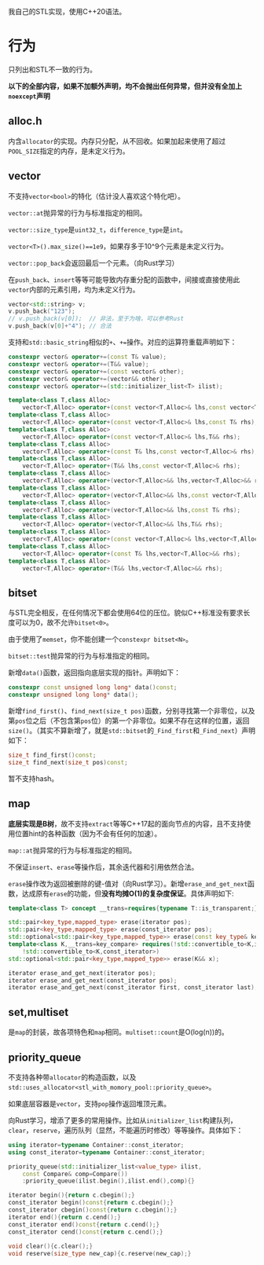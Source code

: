 我自己的STL实现，使用C++20语法。

# 行为

只列出和STL不一致的行为。

**以下的全部内容，如果不加额外声明，均不会抛出任何异常，但并没有全加上`noexcept`声明**

## alloc.h

内含`allocator`的实现。内存只分配，从不回收。如果加起来使用了超过`POOL_SIZE`指定的内存，是未定义行为。

## vector

不支持`vector<bool>`的特化（估计没人喜欢这个特化吧）。

`vector::at`抛异常的行为与标准指定的相同。

`vector::size_type`是`uint32_t`，`difference_type`是`int`。

`vector<T>().max_size()==1e9`，如果存多于10^9个元素是未定义行为。

`vector::pop_back`会返回最后一个元素。（向Rust学习）

在`push_back`、`insert`等等可能导致内存重分配的函数中，间接或直接使用此`vector`内部的元素引用，均为未定义行为。

```cpp
vector<std::string> v;
v.push_back("123");
// v.push_back(v[0]);  // 非法，至于为啥，可以参考Rust
v.push_back(v[0]+"4"); // 合法
```

支持和`std::basic_string`相似的`+`、`+=`操作。对应的运算符重载声明如下：

```cpp
constexpr vector& operator+=(const T& value);
constexpr vector& operator+=(T&& value);
constexpr vector& operator+=(const vector& other);
constexpr vector& operator+=(vector&& other);
constexpr vector& operator+=(std::initializer_list<T> ilist);

template<class T,class Alloc>
	vector<T,Alloc> operator+(const vector<T,Alloc>& lhs,const vector<T,Alloc>& rhs);
template<class T,class Alloc>
	vector<T,Alloc> operator+(const vector<T,Alloc>& lhs,const T& rhs);
template<class T,class Alloc>
	vector<T,Alloc> operator+(const vector<T,Alloc>& lhs,T&& rhs);
template<class T,class Alloc>
	vector<T,Alloc> operator+(const T& lhs,const vector<T,Alloc>& rhs);
template<class T,class Alloc>
	vector<T,Alloc> operator+(T&& lhs,const vector<T,Alloc>& rhs);
template<class T,class Alloc>
	vector<T,Alloc> operator+(vector<T,Alloc>&& lhs,vector<T,Alloc>&& rhs);
template<class T,class Alloc>
	vector<T,Alloc> operator+(vector<T,Alloc>&& lhs,const vector<T,Alloc>& rhs);
template<class T,class Alloc>
	vector<T,Alloc> operator+(vector<T,Alloc>&& lhs,const T& rhs);
template<class T,class Alloc>
	vector<T,Alloc> operator+(vector<T,Alloc>&& lhs,T&& rhs);
template<class T,class Alloc>
	vector<T,Alloc> operator+(const vector<T,Alloc>& lhs,vector<T,Alloc>&& rhs);
template<class T,class Alloc>
	vector<T,Alloc> operator+(const T& lhs,vector<T,Alloc>&& rhs);
template<class T,class Alloc>
	vector<T,Alloc> operator+(T&& lhs,vector<T,Alloc>&& rhs);
```

## bitset

与STL完全相反，在任何情况下都会使用64位的压位。貌似C++标准没有要求长度可以为0，故不允许`bitset<0>`。

由于使用了`memset`，你不能创建一个`constexpr bitset<N>`。

`bitset::test`抛异常的行为与标准指定的相同。

新增`data()`函数，返回指向底层实现的指针。声明如下：

```cpp
constexpr const unsigned long long* data()const;
constexpr unsigned long long* data();
```

新增`find_first()`、`find_next(size_t pos)`函数，分别寻找第一个非零位，以及第`pos`位之后（不包含第`pos`位）的第一个非零位。如果不存在这样的位置，返回`size()`。（其实不算新增了，就是`std::bitset`的`_Find_first`和`_Find_next`）声明如下：

```cpp
size_t find_first()const;
size_t find_next(size_t pos)const;
```

暂不支持hash。

## map

**底层实现是B树**，故不支持`extract`等等C++17起的面向节点的内容，且不支持使用位置hint的各种函数（因为不会有任何的加速）。

`map::at`抛异常的行为与标准指定的相同。

不保证`insert`、`erase`等操作后，其余迭代器和引用依然合法。

`erase`操作改为返回被删除的键-值对（向Rust学习）。新增`erase_and_get_next`函数，达成原有`erase`的功能，但**没有均摊O(1)的复杂度保证**。具体声明如下:

```cpp
template<class T> concept __trans=requires{typename T::is_transparent;};

std::pair<key_type,mapped_type> erase(iterator pos);
std::pair<key_type,mapped_type> erase(const_iterator pos);
std::optional<std::pair<key_type,mapped_type>> erase(const key_type& key);
template<class K,__trans=key_compare> requires(!std::convertible_to<K,iterator> &&
	!std::convertible_to<K,const_iterator>)
std::optional<std::pair<key_type,mapped_type>> erase(K&& x);

iterator erase_and_get_next(iterator pos);
iterator erase_and_get_next(const_iterator pos);
iterator erase_and_get_next(const_iterator first, const_iterator last);
```

## set,multiset

是`map`的封装，故各项特色和`map`相同。`multiset::count`是O(log(n))的。

## priority_queue

不支持各种带`allocator`的构造函数，以及`std::uses_allocator<stl_with_momory_pool::priority_queue>`。

如果底层容器是`vector`，支持`pop`操作返回堆顶元素。

向Rust学习，增添了更多的常用操作。比如从`initializer_list`构建队列，`clear`，`reserve`，遍历队列（显然，不能遍历时修改）等等操作。具体如下：

```cpp
using iterator=typename Container::const_iterator;
using const_iterator=typename Container::const_iterator;

priority_queue(std::initializer_list<value_type> ilist,
	const Compare& comp=Compare())
	:priority_queue(ilist.begin(),ilist.end(),comp){}

iterator begin(){return c.cbegin();}
const_iterator begin()const{return c.cbegin();}
const_iterator cbegin()const{return c.cbegin();}
iterator end(){return c.cend();}
const_iterator end()const{return c.cend();}
const_iterator cend()const{return c.cend();}
	
void clear(){c.clear();}
void reserve(size_type new_cap){c.reserve(new_cap);}
```

